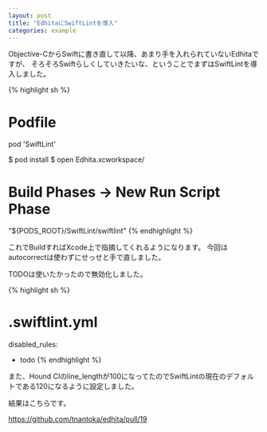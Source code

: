 ```yaml
---
layout: post
title: "EdhitaにSwiftLintを導入"
categories: example
---
```


Objective-CからSwiftに書き直して以降、あまり手を入れられていないEdhitaですが、
そろそろSwiftらしくしていきたいな、ということでまずはSwiftLintを導入しました。

{% highlight sh %}
# Podfile
pod 'SwiftLint'

$ pod install
$ open Edhita.xcworkspace/

# Build Phases -> New Run Script Phase
"${PODS_ROOT}/SwiftLint/swiftlint"
{% endhighlight %}

これでBuildすればXcode上で指摘してくれるようになります。
今回はautocorrectは使わずにせっせと手で直しました。

TODOは使いたかったので無効化しました。

{% highlight sh %}
# .swiftlint.yml 
disabled_rules:
  - todo
{% endhighlight %}

また、Hound CIのline_lengthが100になってたのでSwiftLintの現在のデフォルトである120になるように設定しました。

結果はこちらです。

<https://github.com/tnantoka/edhita/pull/19>
